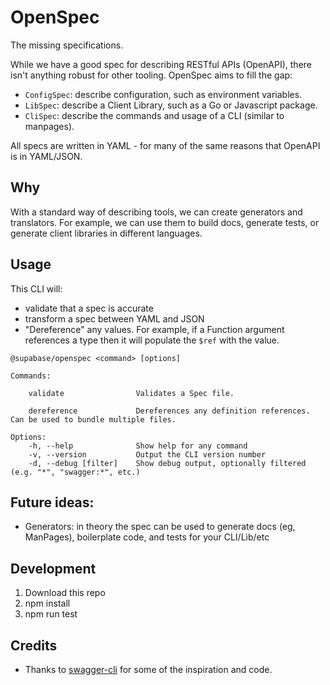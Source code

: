 # OpenSpec

The missing specifications.

While we have a good spec for describing RESTful APIs (OpenAPI), there isn't anything robust for other tooling. 
OpenSpec aims to fill the gap:

- `ConfigSpec`: describe configuration, such as environment variables.
- `LibSpec`: describe a Client Library, such as a Go or Javascript package.
- `CliSpec`: describe the commands and usage of a CLI (similar to manpages).

All specs are written in YAML - for many of the same reasons that OpenAPI is in YAML/JSON.

## Why

With a standard way of describing tools, we can create generators and translators.
For example, we can use them to build docs, generate tests, or generate client libraries in different languages. 

## Usage

This CLI will:

- validate that a spec is accurate
- transform a spec between YAML and JSON 
- "Dereference" any values. For example, if a Function argument references a type then it will populate the `$ref` with the value.
  

```
@supabase/openspec <command> [options]

Commands:

    validate                Validates a Spec file.

    dereference             Dereferences any definition references. Can be used to bundle multiple files.

Options:
    -h, --help              Show help for any command
    -v, --version           Output the CLI version number
    -d, --debug [filter]    Show debug output, optionally filtered (e.g. "*", "swagger:*", etc.)

```


## Future ideas:

- Generators: in theory the spec can be used to generate docs (eg, ManPages), boilerplate code, and tests for your CLI/Lib/etc

## Development

1. Download this repo
2. npm install
3. npm run test
   
## Credits

- Thanks to [swagger-cli](https://github.com/APIDevTools/swagger-cli) for some of the inspiration and code. 
